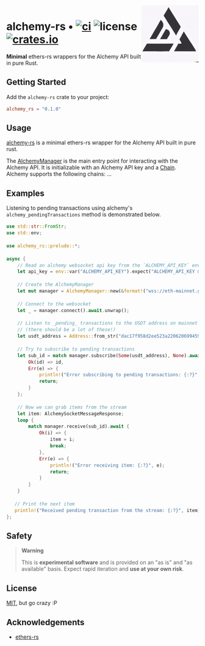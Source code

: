 <img align="right" width="150" height="150" top="100" src="./assets/alchemy.png">

# alchemy-rs • [![ci](https://github.com/abigger87/alchemy-rs/actions/workflows/ci.yaml/badge.svg)](https://github.com/abigger87/alchemy-rs/actions/workflows/ci.yaml) ![license](https://img.shields.io/github/license/abigger87/alchemy-rs?label=license) [![crates.io](https://img.shields.io/crates/v/alchemy-rs.svg)](https://crates.io/crates/alchemy-rs)


**Minimal** ethers-rs wrappers for the Alchemy API built in pure Rust.


## Getting Started

Add the `alchemy-rs` crate to your project:

```toml
alchemy_rs = "0.1.0"
```


## Usage

[alchemy-rs](https://github.com/abigger87/alchemy-rs) is a minimal ethers-rs wrapper for the Alchemy API built in pure rust.

The [AlchemyManager](src/manager.rs) is the main entry point for interacting with the Alchemy API. It is initializable with an Alchemy API key and a [Chain](https://docs.rs/ethers/latest/ethers/types/enum.Chain.html). Alchemy supports the following chains: ...



## Examples

Listening to pending transactions using alchemy's `alchemy_pendingTransactions` method is demonstrated below.

```rust
use std::str::FromStr;
use std::env;

use alchemy_rs::prelude::*;

async {
    // Read an alchemy websocket api key from the `ALCHEMY_API_KEY` environment variable
    let api_key = env::var("ALCHEMY_API_KEY").expect("ALCHEMY_API_KEY must be set");

    // Create the AlchemyManager
    let mut manager = AlchemyManager::new(&format!("wss://eth-mainnet.g.alchemy.com/v2/{}", api_key), None);

    // Connect to the websocket
    let _ = manager.connect().await.unwrap();

    // Listen to _pending_ transactions to the USDT address on mainnet
    // (there should be a lot of these!)
    let usdt_address = Address::from_str("dac17f958d2ee523a2206206994597c13d831ec7").unwrap();

    // Try to subscribe to pending transactions
    let sub_id = match manager.subscribe(Some(usdt_address), None).await {
        Ok(id) => id,
        Err(e) => {
            println!("Error subscribing to pending transactions: {:?}", e);
            return;
        }
    };

    // Now we can grab items from the stream
    let item: AlchemySocketMessageResponse;
    loop {
        match manager.receive(sub_id).await {
            Ok(i) => {
                item = i;
                break;
            },
            Err(e) => {
                println!("Error receiving item: {:?}", e);
                return;
            }
        }
    }

   // Print the next item
   println!("Received pending transaction from the stream: {:?}", item);
};
```


## Safety

> **Warning**
>
> This is **experimental software** and is provided on an "as is" and "as available" basis.
> Expect rapid iteration and **use at your own risk**.


## License

[MIT](https://github.com/abigger87/alchemy-rs/blob/master/LICENSE), but go crazy :P


## Acknowledgements

- [ethers-rs](https://github.com/gakonst/ethers-rs)
